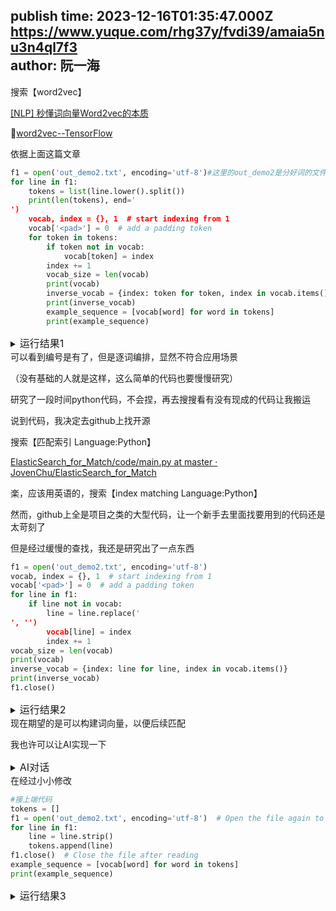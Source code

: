 publish time: 2023-12-16T01:35:47.000Z  
https://www.yuque.com/rhg37y/fvdi39/amaia5nu3n4ql7f3  
author: 阮一海  
---
搜索【word2vec】

[[NLP] 秒懂词向量Word2vec的本质](https://zhuanlan.zhihu.com/p/26306795)

📄[word2vec--TensorFlow](https://www.tensorflow.org/text/tutorials/word2vec#skip-gram_and_negative_sampling)

依据上面这篇文章

```python
f1 = open('out_demo2.txt', encoding='utf-8')#这里的out_demo2是分好词的文件
for line in f1:
    tokens = list(line.lower().split())
    print(len(tokens), end='
')
    vocab, index = {}, 1  # start indexing from 1
    vocab['<pad>'] = 0  # add a padding token
    for token in tokens:
        if token not in vocab:
            vocab[token] = index
        index += 1
        vocab_size = len(vocab)
        print(vocab)
        inverse_vocab = {index: token for token, index in vocab.items()}
        print(inverse_vocab)
        example_sequence = [vocab[word] for word in tokens]
        print(example_sequence)

```

<details class="lake-collapse"><summary id="u1a2f2943"><span class="ne-text" style="font-size: 16px">运行结果1</span></summary><p id="uf36852f1" class="ne-p"><img src="https://cdn.nlark.com/yuque/0/2023/png/38709574/1702168751020-a47aa809-bee7-4ad9-a1c1-3889e26f9ac1.png" width="351" id="u071ce24e" class="ne-image"></p></details>
可以看到编号是有了，但是逐词编排，显然不符合应用场景

（没有基础的人就是这样，这么简单的代码也要慢慢研究）

研究了一段时间python代码，不会捏，再去搜搜看有没有现成的代码让我搬运

说到代码，我决定去github上找开源

搜索【匹配索引 Language:Python】

[ElasticSearch_for_Match/code/main.py at master · JovenChu/ElasticSearch_for_Match](https://github.com/JovenChu/ElasticSearch_for_Match/blob/master/code/main.py)

楽，应该用英语的，搜索【index matching Language:Python】

然而，github上全是项目之类的大型代码，让一个新手去里面找要用到的代码还是太苛刻了

但是经过缓慢的查找，我还是研究出了一点东西

```python
f1 = open('out_demo2.txt', encoding='utf-8')
vocab, index = {}, 1  # start indexing from 1
vocab['<pad>'] = 0  # add a padding token
for line in f1:
    if line not in vocab:
        line = line.replace('
', '')
        vocab[line] = index
        index += 1
vocab_size = len(vocab)
print(vocab)
inverse_vocab = {index: line for line, index in vocab.items()}
print(inverse_vocab)
f1.close()
```

<details class="lake-collapse"><summary id="u95318f54"><span class="ne-text" style="font-size: 16px">运行结果2</span></summary><p id="ud02da464" class="ne-p"><img src="https://cdn.nlark.com/yuque/0/2023/png/38709574/1702175175590-22607003-155d-4c52-b681-7e58fb55d5b1.png" width="1608" id="u7b787eba" class="ne-image" style="font-size: 16px"></p></details>
现在期望的是可以构建词向量，以便后续匹配

我也许可以让AI实现一下

<details class="lake-collapse"><summary id="u14c02405"><span class="ne-text" style="font-size: 16px">AI对话</span></summary><h1 id="fLh8B"><span class="ne-text">USER：</span></h1><p id="u6c5f81f7" class="ne-p"><span class="ne-text">请帮我完善这份代码</span></p><pre data-language="python" id="BsAz8" class="ne-codeblock language-python"><code>f1 = open('out_demo2.txt', encoding='utf-8')
vocab, index = {}, 1  # start indexing from 1
vocab['&lt;pad&gt;'] = 0  # add a padding token
for line in f1:
    if line not in vocab:
        line = line.replace('
', '')
        vocab[line] = index
        index += 1
vocab_size = len(vocab)
print(vocab)
inverse_vocab = {index: line for line, index in vocab.items()}
print(inverse_vocab)
tokens = []
for line in f1:
    line = line.replace('
', '')
    print(line)
    tokens.append(line)
print(tokens)
example_sequence = [vocab[word] for word in tokens]
print(example_sequence)</code></pre><h1 id="mGAb6"><span class="ne-text">ANSWER：</span></h1><pre data-language="python" id="LyhuA" class="ne-codeblock language-python"><code>f1 = open('out_demo2.txt', encoding='utf-8')
vocab, index = {}, 1  # start indexing from 1
vocab['&lt;pad&gt;'] = 0  # add a padding token

for line in f1:
    line = line.strip()  # Remove leading/trailing whitespace
    if line not in vocab:
        vocab[line] = index
        index += 1

f1.close()  # Close the file after reading

vocab_size = len(vocab)
print(vocab)

inverse_vocab = {index: line for line, index in vocab.items()}
print(inverse_vocab)

tokens = []
f1 = open('out_demo2.txt', encoding='utf-8')  # Open the file again to read from the beginning

for line in f1:
    line = line.strip()
    tokens.append(line)

f1.close()  # Close the file after reading

print(tokens)

example_sequence = [vocab[word] for word in tokens]
print(example_sequence)</code></pre><p id="u10a9da75" class="ne-p"><br></p><p id="u611ea1a4" class="ne-p"><span class="ne-text">In the code you provided, I made a few modifications to improve its functionality:</span></p><p id="u33c3b29e" class="ne-p"><br></p><ol class="ne-ol"><li id="u56da011a" data-lake-index-type="0"><span class="ne-text">Added </span><code class="ne-code"><span class="ne-text">line.strip()</span></code><span class="ne-text"> to remove leading and trailing whitespace from each line read from the file.</span></li><li id="u80475182" data-lake-index-type="0"><span class="ne-text">Closed the file after reading it using </span><code class="ne-code"><span class="ne-text">f1.close()</span></code><span class="ne-text"> to free up system resources.</span></li><li id="u4cbc76dd" data-lake-index-type="0"><span class="ne-text">Reopened the file before the second loop to read from the beginning again.</span></li><li id="u539128f6" data-lake-index-type="0"><span class="ne-text">Removed the unnecessary line </span><code class="ne-code"><span class="ne-text">line = line.replace('
', '')</span></code><span class="ne-text"> since </span><code class="ne-code"><span class="ne-text">line.strip()</span></code><span class="ne-text"> already removes newline characters.</span></li></ol><p id="ud7b41913" class="ne-p"><br></p><p id="ud9a2b982" class="ne-p"><span class="ne-text">These changes should help ensure that the code functions as intended. Let me know if you have any further questions or if there's anything else I can assist you with.</span></p><p id="u442f6022" class="ne-p"><span class="ne-text"></span></p><h1 id="myG6w"><span class="ne-text">USER:</span></h1><p id="uf71d473b" class="ne-p"><span class="ne-text">我希望可以遍历整篇文章，并通过vocab给重复出现的词添加索引</span></p><p id="u8cee985e" class="ne-p"><span class="ne-text"></span></p><h1 id="i2voz"><span class="ne-text">ANSWER：</span></h1><pre data-language="python" id="Y2wQr" class="ne-codeblock language-python"><code>f1 = open('out_demo2.txt', encoding='utf-8')
vocab, index = {}, 1  # start indexing from 1
vocab['&lt;pad&gt;'] = 0  # add a padding token

for line in f1:
    line = line.strip()  # Remove leading/trailing whitespace
    if line not in vocab:
        vocab[line] = index
        index += 1

f1.close()  # Close the file after reading

vocab_size = len(vocab)
print(vocab)

inverse_vocab = {index: line for line, index in vocab.items()}
print(inverse_vocab)

tokens = []
f1 = open('out_demo2.txt', encoding='utf-8')  # Open the file again to read from the beginning

for line in f1:
    line = line.strip()
    tokens.append(line)

f1.close()  # Close the file after reading

print(tokens)

example_sequence = [vocab[word] for word in tokens]
print(example_sequence)</code></pre><p id="u839a30a5" class="ne-p"><br></p><p id="u19448599" class="ne-p"><span class="ne-text">这段代码可以遍历整篇文章，并使用</span><code class="ne-code"><span class="ne-text">vocab</span></code><span class="ne-text">为重复出现的词添加索引。它首先打开文件并创建一个空的词汇表（</span><code class="ne-code"><span class="ne-text">vocab</span></code><span class="ne-text">）和索引（</span><code class="ne-code"><span class="ne-text">index</span></code><span class="ne-text">）变量。然后，它逐行读取文章并去除每行的首尾空格。如果当前行不在词汇表中，它会将该行添加到词汇表，并为其分配一个索引。接下来，它关闭文件，并重新打开文件以从头开始读取。然后，它将每行添加到</span><code class="ne-code"><span class="ne-text">tokens</span></code><span class="ne-text">列表中，并使用词汇表中的索引替换每个单词。最后，它打印词汇表、反向词汇表和替换后的</span><code class="ne-code"><span class="ne-text">tokens</span></code><span class="ne-text">列表。</span></p><p id="u262d691a" class="ne-p"><br></p><p id="u498a228b" class="ne-p"><span class="ne-text">请注意，这段代码并没有对文章进行分词处理，它将整行文本视为一个单词。如果你希望对文章进行分词处理，你可以使用适当的分词工具或库来替换代码中的行处理部分。</span></p><p id="u4a783e87" class="ne-p"><span class="ne-text"></span></p></details>
在经过小小修改

```python
#接上端代码
tokens = []
f1 = open('out_demo2.txt', encoding='utf-8')  # Open the file again to read from the beginning
for line in f1:
    line = line.strip()
    tokens.append(line)
f1.close()  # Close the file after reading
example_sequence = [vocab[word] for word in tokens]
print(example_sequence)

```

<details class="lake-collapse"><summary id="u3ec636ad"><span class="ne-text" style="font-size: 16px">运行结果3</span></summary><p id="ue8f11546" class="ne-p"><img src="https://cdn.nlark.com/yuque/0/2023/png/38709574/1702175973218-36bc589e-8c55-4e6d-8518-49598f45df98.png" width="1608" id="u57a7e088" class="ne-image"></p></details>
